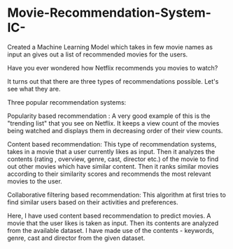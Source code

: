 # Movie-Recommendation-System-IC-

Created a Machine Learning Model which takes in  few movie names as input an gives out a list of recommended movies for the users.

Have you ever wondered how Netflix recommends you movies to watch? 

It turns out that there are three types of recommendations possible. Let's see what they are.

Three popular recommendation systems:

Popularity based recommendation :
A very good example of this is the "trending list" that you see on Netflix. It keeps a view count of the movies being watched and displays them in decreasing order of their view counts.

Content based recommendation:
This type of recommendation systems, takes in a movie that a user currently likes as input. Then it analyzes the contents (rating , overview, genre, cast, director etc.) of the movie to find out other movies which have similar content. Then it ranks similar movies according to their similarity scores and recommends the most relevant movies to the user.

Collaborative filtering based recommendation:
This algorithm at first tries to find similar users based on their activities and preferences.

Here, I have used content based recommendation to predict movies. A movie that the user likes is taken as input. Then its contents are analyzed from the available dataset. I have made use of the contents - keywords, genre, cast and director from the given dataset.

